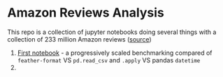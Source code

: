 # Amazon Reviews Analysis

This repo is a collection of jupyter notebooks doing several things with a collection of 233 million Amazon reviews ([source](http://deepyeti.ucsd.edu/jianmo/amazon/index.html))

1) [First notebook](https://github.com/mjplacroix/amazon_reviews/blob/master/book_4.ipynb) - a progressively scaled benchmarking compared of `feather-format` VS `pd.read_csv` and `.apply` VS pandas `datetime`
2) 
